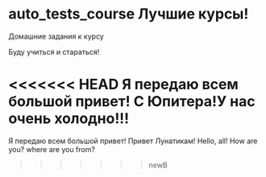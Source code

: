 # auto_tests_course Лучшие курсы!
Домашние задания к курсу

Буду учиться и стараться!

<<<<<<< HEAD
Я передаю всем большой привет! C Юпитера!У нас очень холодно!!!
=======
Я передаю всем большой привет! 
Привет Лунатикам! Hello, all! How are you? where are you from?
>>>>>>> newB
